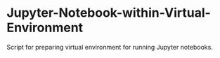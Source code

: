 # Jupyter-Notebook-within-Virtual-Environment

Script for preparing virtual environment for running Jupyter notebooks.
